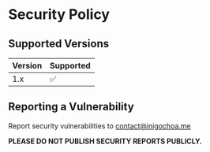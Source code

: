 # Security Policy

## Supported Versions

| Version | Supported          |
| ------- | ------------------ |
| 1.x     | :white_check_mark: |

## Reporting a Vulnerability

Report security vulnerabilities to <contact@inigochoa.me>

**PLEASE DO NOT PUBLISH SECURITY REPORTS PUBLICLY.**
